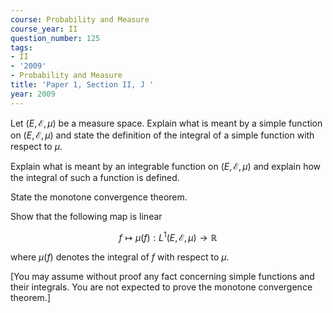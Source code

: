 ```yaml
---
course: Probability and Measure
course_year: II
question_number: 125
tags:
- II
- '2009'
- Probability and Measure
title: 'Paper 1, Section II, J '
year: 2009
---
```




Let $(E, \mathcal{E}, \mu)$ be a measure space. Explain what is meant by a simple function on $(E, \mathcal{E}, \mu)$ and state the definition of the integral of a simple function with respect to $\mu$.

Explain what is meant by an integrable function on $(E, \mathcal{E}, \mu)$ and explain how the integral of such a function is defined.

State the monotone convergence theorem.

Show that the following map is linear

$$f \mapsto \mu(f): L^{1}(E, \mathcal{E}, \mu) \rightarrow \mathbb{R}$$

where $\mu(f)$ denotes the integral of $f$ with respect to $\mu$.

[You may assume without proof any fact concerning simple functions and their integrals. You are not expected to prove the monotone convergence theorem.]